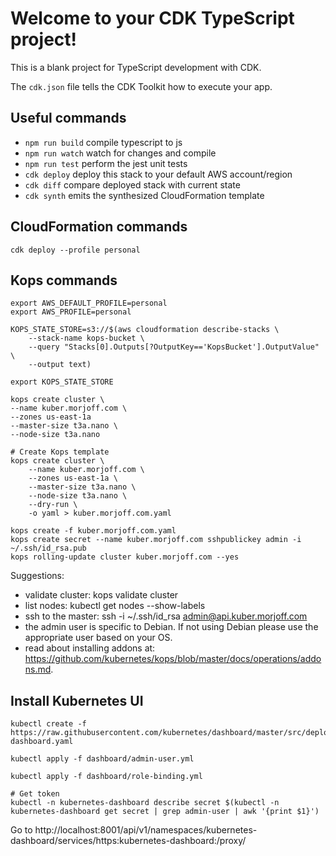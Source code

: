 # Welcome to your CDK TypeScript project!

This is a blank project for TypeScript development with CDK.

The `cdk.json` file tells the CDK Toolkit how to execute your app.

## Useful commands

 * `npm run build`   compile typescript to js
 * `npm run watch`   watch for changes and compile
 * `npm run test`    perform the jest unit tests
 * `cdk deploy`      deploy this stack to your default AWS account/region
 * `cdk diff`        compare deployed stack with current state
 * `cdk synth`       emits the synthesized CloudFormation template

## CloudFormation commands

```shell script
cdk deploy --profile personal
```

## Kops commands

```shell script
export AWS_DEFAULT_PROFILE=personal
export AWS_PROFILE=personal

KOPS_STATE_STORE=s3://$(aws cloudformation describe-stacks \
    --stack-name kops-bucket \
    --query "Stacks[0].Outputs[?OutputKey=='KopsBucket'].OutputValue" \
    --output text)

export KOPS_STATE_STORE

kops create cluster \
--name kuber.morjoff.com \
--zones us-east-1a
--master-size t3a.nano \
--node-size t3a.nano

# Create Kops template
kops create cluster \
    --name kuber.morjoff.com \
    --zones us-east-1a \
    --master-size t3a.nano \
    --node-size t3a.nano \
    --dry-run \
    -o yaml > kuber.morjoff.com.yaml

kops create -f kuber.morjoff.com.yaml
kops create secret --name kuber.morjoff.com sshpublickey admin -i ~/.ssh/id_rsa.pub
kops rolling-update cluster kuber.morjoff.com --yes
````

Suggestions:
 * validate cluster: kops validate cluster
 * list nodes: kubectl get nodes --show-labels
 * ssh to the master: ssh -i ~/.ssh/id_rsa admin@api.kuber.morjoff.com
 * the admin user is specific to Debian. If not using Debian please use the appropriate user based on your OS.
 * read about installing addons at: https://github.com/kubernetes/kops/blob/master/docs/operations/addons.md.

## Install Kubernetes UI

```shell script
kubectl create -f https://raw.githubusercontent.com/kubernetes/dashboard/master/src/deploy/recommended/kubernetes-dashboard.yaml

kubectl apply -f dashboard/admin-user.yml

kubectl apply -f dashboard/role-binding.yml

# Get token
kubectl -n kubernetes-dashboard describe secret $(kubectl -n kubernetes-dashboard get secret | grep admin-user | awk '{print $1}')
```

Go to http://localhost:8001/api/v1/namespaces/kubernetes-dashboard/services/https:kubernetes-dashboard:/proxy/
